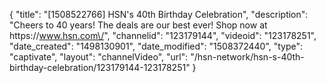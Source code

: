 {
    "title": "[1508522766] HSN's 40th Birthday Celebration",
    "description": "Cheers to 40 years!  The deals are our best ever!  Shop now at https:\/\/www.hsn.com\/",
    "channelid": "123179144",
    "videoid": "123178251",
    "date_created": "1498130901",
    "date_modified": "1508372440",
    "type": "captivate",
    "layout": "channelVideo",
    "url": "\/hsn-network\/hsn-s-40th-birthday-celebration\/123179144-123178251"
}